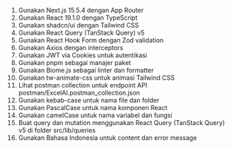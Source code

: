 1. Gunakan Next.js 15.5.4 dengan App Router
2. Gunakan React 19.1.0 dengan TypeScript
3. Gunakan shadcn/ui dengan Tailwind CSS
4. Gunakan React Query (TanStack Query) v5
5. Gunakan React Hook Form dengan Zod validation
6. Gunakan Axios dengan interceptors
7. Gunakan JWT via Cookies untuk autentikasi
8. Gunakan pnpm sebagai manajer paket
9. Gunakan Biome.js sebagai linter dan formatter
10. Gunakan tw-animate-css untuk animasi Tailwind CSS
11.  Lihat postman collection untuk endpoint API postman/ExcelAI.postman_collection.json
12. Gunakan kebab-case untuk nama file dan folder
13. Gunakan PascalCase untuk nama komponen React
14. Gunakan camelCase untuk nama variabel dan fungsi
15. Buat query dan mutation menggunakan React Query (TanStack Query) v5 di folder src/lib/queries
16. Gunakan Bahasa Indonesia untuk content dan error message